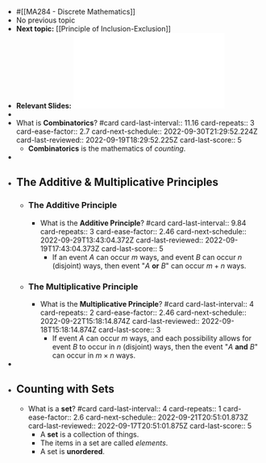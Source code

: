 - #[[MA284 - Discrete Mathematics]]
- No previous topic
- **Next topic:** [[Principle of Inclusion-Exclusion]]
- **Relevant Slides:** ![Week01.pdf](../assets/Week01_1662844828934_0.pdf)
-
- What is **Combinatorics**? #card
  card-last-interval:: 11.16
  card-repeats:: 3
  card-ease-factor:: 2.7
  card-next-schedule:: 2022-09-30T21:29:52.224Z
  card-last-reviewed:: 2022-09-19T18:29:52.225Z
  card-last-score:: 5
	- **Combinatorics** is the mathematics of *counting*.
-
- ## The Additive & Multiplicative Principles
	- ### The Additive Principle
		- What is the **Additive Principle**? #card
		  card-last-interval:: 9.84
		  card-repeats:: 3
		  card-ease-factor:: 2.46
		  card-next-schedule:: 2022-09-29T13:43:04.372Z
		  card-last-reviewed:: 2022-09-19T17:43:04.373Z
		  card-last-score:: 5
			- If an event $A$ can occur $m$ ways, and event $B$ can occur $n$ (disjoint) ways, then event "$A$ **or** $B$" can occur $m + n$ ways.
	- ### The Multiplicative Principle
		- What is the **Multiplicative Principle**? #card
		  card-last-interval:: 4
		  card-repeats:: 2
		  card-ease-factor:: 2.46
		  card-next-schedule:: 2022-09-22T15:18:14.874Z
		  card-last-reviewed:: 2022-09-18T15:18:14.874Z
		  card-last-score:: 3
			- If event $A$ can occur $m$ ways, and each possibility allows for event $B$ to occur in $n$ (disjoint) ways, then the event "$A$ **and** $B$" can occur in $m \times n$ ways.
-
- ## Counting with Sets
	- What is a **set**? #card
	  card-last-interval:: 4
	  card-repeats:: 1
	  card-ease-factor:: 2.6
	  card-next-schedule:: 2022-09-21T20:51:01.873Z
	  card-last-reviewed:: 2022-09-17T20:51:01.875Z
	  card-last-score:: 5
		- A **set** is a collection of things.
		- The items in a set are called *elements*.
		- A set is **unordered**.